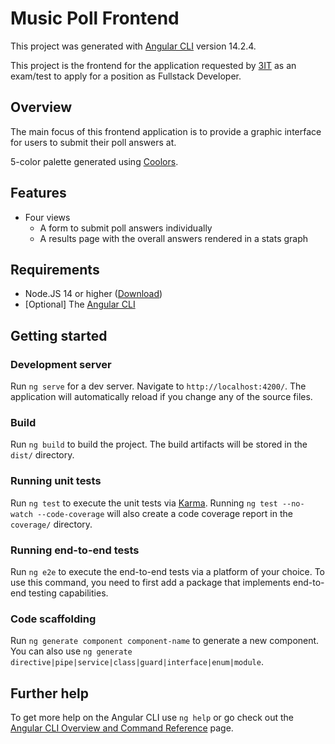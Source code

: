 # Music Poll Frontend

This project was generated with [Angular CLI](https://github.com/angular/angular-cli) version 14.2.4.

This project is the frontend for the application requested by [3IT](https://www.3it.cl/) as an exam/test to apply for a position as Fullstack Developer.

## Overview

The main focus of this frontend application is to provide a graphic interface for users to submit their poll answers at.

5-color palette generated using [Coolors](https://coolors.co/2c4251-6ab547-edd83d-d16666-9197ae).

## Features

- Four views
  - A form to submit poll answers individually
  - A results page with the overall answers rendered in a stats graph

## Requirements

- Node.JS 14 or higher ([Download](https://nodejs.org/))
- [Optional] The [Angular CLI](https://cli.angular.io/)

## Getting started

### Development server

Run `ng serve` for a dev server. Navigate to `http://localhost:4200/`. The application will automatically reload if you change any of the source files.

### Build

Run `ng build` to build the project. The build artifacts will be stored in the `dist/` directory.

### Running unit tests

Run `ng test` to execute the unit tests via [Karma](https://karma-runner.github.io). Running `ng test --no-watch --code-coverage` will also create a code coverage report in the `coverage/` directory.

### Running end-to-end tests

Run `ng e2e` to execute the end-to-end tests via a platform of your choice. To use this command, you need to first add a package that implements end-to-end testing capabilities.

### Code scaffolding

Run `ng generate component component-name` to generate a new component. You can also use `ng generate directive|pipe|service|class|guard|interface|enum|module`.

## Further help

To get more help on the Angular CLI use `ng help` or go check out the [Angular CLI Overview and Command Reference](https://angular.io/cli) page.
